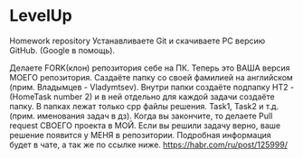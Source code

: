 # LevelUp
Homework repository
Устанавливаете Git и скачиваете PC версию GitHub. (Google в помощь).

Делаете FORK(клон) репозитория себе на ПК. Теперь это ВАША версия МОЕГО репозитория.
Саздаёте папку со своей фамилией на английском (прим. Владымцев - Vladymtsev).
Внутри папки создаёте подпапку HT2 - (HomeTask number 2) и в ней отдельно для каждой задачи создаёте папку.
В папках лежат только cpp файлы решения. Task1, Task2 и т.д. (прим. именования задач в дз).
Когда вы закончите, то делаете Pull request СВОЕГО проекта в МОЙ. Если вы решили задачу верно, ваше решение появится у МЕНЯ в репозитории.
Подробная информация будет в чате, а так же по ссылке ниже.
https://habr.com/ru/post/125999/
